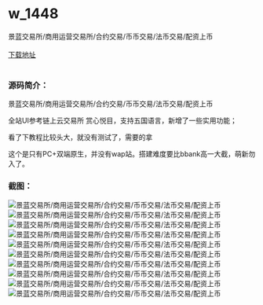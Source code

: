 # w_1448
景蓝交易所/商用运营交易所/合约交易/币币交易/法币交易/配资上币
<br/></br>
[下载地址](https://www.uuid2.com/1448.html "下载地址")
<br/></br>
<h3>源码简介：</h3>
<p>景蓝交易所/商用运营交易所/合约交易/币币交易/法币交易/配资上币<p>
<p>全站UI参考链上云交易所 赏心悦目，支持五国语言，新增了一些实用功能；<p>
<p>看了下教程比较头大，就没有测试了，需要的拿<p>
<p>这个是只有PC+双端原生，并没有wap站。搭建难度要比bbank高一大截，萌新勿入了。<p>
<h3>截图：</h3>
<img src="https://www.uuid2.com/wp-content/uploads/img/202108/3892866645.png" alt="景蓝交易所/商用运营交易所/合约交易/币币交易/法币交易/配资上币"><img src="https://www.uuid2.com/wp-content/uploads/img/202108/8e828df617.png" alt="景蓝交易所/商用运营交易所/合约交易/币币交易/法币交易/配资上币"><img src="https://www.uuid2.com/wp-content/uploads/img/202108/feda46d952.png" alt="景蓝交易所/商用运营交易所/合约交易/币币交易/法币交易/配资上币"><img src="https://www.uuid2.com/wp-content/uploads/img/202108/ce93e76495.png" alt="景蓝交易所/商用运营交易所/合约交易/币币交易/法币交易/配资上币"><img src="https://www.uuid2.com/wp-content/uploads/img/202108/97b7b74789.jpg" alt="景蓝交易所/商用运营交易所/合约交易/币币交易/法币交易/配资上币"><img src="https://www.uuid2.com/wp-content/uploads/img/202108/97b7b74848.jpg" alt="景蓝交易所/商用运营交易所/合约交易/币币交易/法币交易/配资上币"><img src="https://www.uuid2.com/wp-content/uploads/img/202108/ba8674a934.jpg" alt="景蓝交易所/商用运营交易所/合约交易/币币交易/法币交易/配资上币"><img src="https://www.uuid2.com/wp-content/uploads/img/202108/fe27ad1824.jpg" alt="景蓝交易所/商用运营交易所/合约交易/币币交易/法币交易/配资上币"><img src="https://www.uuid2.com/wp-content/uploads/img/202108/fe27ad1600.jpg" alt="景蓝交易所/商用运营交易所/合约交易/币币交易/法币交易/配资上币"><img src="https://www.uuid2.com/wp-content/uploads/img/202108/5b507bd870.jpg" alt="景蓝交易所/商用运营交易所/合约交易/币币交易/法币交易/配资上币">
